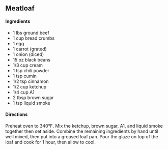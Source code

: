 ## Meatloaf

#### Ingredients

* 1 lbs ground beef
* 1 cup bread crumbs
* 1 egg
* 1 carrot (grated)
* 1 onion (diced)
* 15 oz black beans
* 1/3 cup cream
* 1 tsp chili powder
* 1 tsp cumin
* 1/2 tsp cinnamon
* 1/2 cup ketchup
* 1/4 cup A1
* 2 tbsp brown sugar
* 1 tsp liquid smoke

#### Directions

Preheat oven to 340°F. Mix the ketchup, brown sugar, A1, and liquid smoke
together then set aside. Combine the remaining ingredients by hand until well
mixed, then put into a greased loaf pan. Pour the glaze on top of the loaf and
cook for 1 hour, then allow to cool.
